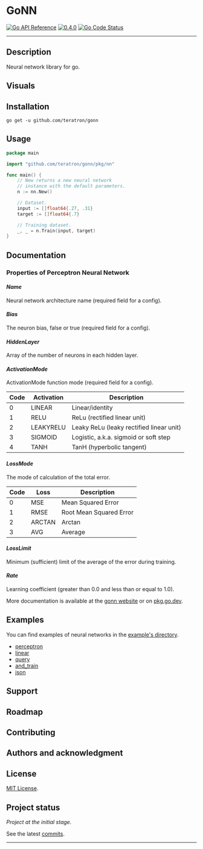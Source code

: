 # GoNN

[![Go API Reference](https://pkg.go.dev/badge/github.com/teratron/gonn.svg)](https://pkg.go.dev/github.com/teratron/gonn?tab=doc)
[![0.4.0](https://img.shields.io/badge/version-0.4.0-blue.svg?style=flat)](https://github.com/teratron/gonn/releases/tag/v0.4.0)
[![Go Code Status](https://goreportcard.com/badge/github.com/teratron/gonn)](https://goreportcard.com/report/github.com/teratron/gonn)

---

## Description

Neural network library for go.

## Visuals

## Installation

```shell
go get -u github.com/teratron/gonn
```

## Usage

```go
package main

import "github.com/teratron/gonn/pkg/nn"

func main() {
	// New returns a new neural network
	// instance with the default parameters.
	n := nn.New()

	// Dataset.
	input := []float64{.27, .31}
	target := []float64{.7}

	// Training dataset.
	_, _ = n.Train(input, target)
}
```

## Documentation

### Properties of Perceptron Neural Network

#### _Name_

Neural network architecture name (required field for a config).

#### _Bias_

The neuron bias, false or true (required field for a config).

#### _HiddenLayer_

Array of the number of neurons in each hidden layer.

#### _ActivationMode_

ActivationMode function mode (required field for a config).

| Code | Activation | Description                              |
|------|------------|------------------------------------------|
| 0    | LINEAR     | Linear/identity                          |
| 1    | RELU       | ReLu (rectified linear unit)             |
| 2    | LEAKYRELU  | Leaky ReLu (leaky rectified linear unit) |
| 3    | SIGMOID    | Logistic, a.k.a. sigmoid or soft step    |
| 4    | TANH       | TanH (hyperbolic tangent)                |

#### _LossMode_

The mode of calculation of the total error.

| Code | Loss   | Description             |
|------|--------|-------------------------|
| 0    | MSE    | Mean Squared Error      |
| 1    | RMSE   | Root Mean Squared Error |
| 2    | ARCTAN | Arctan                  |
| 3    | AVG    | Average                 |

#### _LossLimit_

Minimum (sufficient) limit of the average of the error during training.

#### _Rate_

Learning coefficient (greater than 0.0 and less than or equal to 1.0).

More documentation is available at the [gonn website](https://teratron.github.io/gonn) or
on [pkg.go.dev](https://pkg.go.dev/github.com/teratron/gonn).

## Examples

You can find examples of neural networks in the [example's directory](examples).

- [perceptron](examples/perceptron)
- [linear](examples/linear)
- [query](examples/query)
- [and_train](examples/and_train)
- [json](examples/json)

## Support

## Roadmap

## Contributing

## Authors and acknowledgment

## License

[MIT License](LICENSE).

## Project status

_Project at the initial stage._

See the latest [commits](https://github.com/teratron/gonn/commits/master).

---